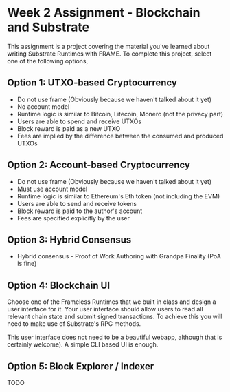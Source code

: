 # Week 2 Assignment - Blockchain and Substrate

This assignment is a project covering the material you've learned about writing Substrate Runtimes with FRAME. To complete this project, select one of the following options,

## Option 1: UTXO-based Cryptocurrency

- Do not use frame (Obviously because we haven't talked about it yet)
- No account model
- Runtime logic is similar to Bitcoin, Litecoin, Monero (not the privacy part)
- Users are able to spend and receive UTXOs
- Block reward is paid as a new UTXO
- Fees are implied by the difference between the consumed and produced UTXOs

## Option 2: Account-based Cryptocurrency

- Do not use frame (Obviously because we haven't talked about it yet)
- Must use account model
- Runtime logic is similar to Ethereum's Eth token (not including the EVM)
- Users are able to send and receive tokens
- Block reward is paid to the author's account
- Fees are specified explicitly by the user

## Option 3: Hybrid Consensus

- Hybrid consensus - Proof of Work Authoring with Grandpa Finality (PoA is fine)

## Option 4: Blockchain UI

Choose one of the Frameless Runtimes that we built in class and design a user interface for it. Your user interface should allow users to read all relevant chain state and submit signed transactions. To achieve this you will need to make use of Substrate's RPC methods.

This user interface does not need to be a beautiful webapp, although that is certainly welcome). A simple CLI based UI is enough.

## Option 5: Block Explorer / Indexer

TODO